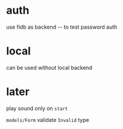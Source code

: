 # auth

use fidb as backend -- to test password auth

# local

can be used without local backend

# later

play sound only on `start`

`models/Form` validate `Invalid` type
